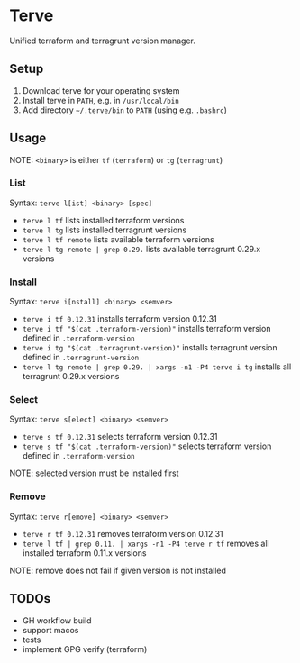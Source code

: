 # Terve

Unified terraform and terragrunt version manager.

## Setup

1. Download terve for your operating system
1. Install terve in `PATH`, e.g. in `/usr/local/bin`
1. Add directory `~/.terve/bin` to `PATH` (using e.g. `.bashrc`)

## Usage

NOTE: `<binary>` is either `tf` (`terraform`) or `tg` (`terragrunt`)

### List

Syntax: `terve l[ist] <binary> [spec]`

- `terve l tf` lists installed terraform versions
- `terve l tg` lists installed terragrunt versions
- `terve l tf remote` lists available terraform versions
- `terve l tg remote | grep 0.29.` lists available terragrunt 0.29.x versions

### Install

Syntax: `terve i[nstall] <binary> <semver>`

- `terve i tf 0.12.31` installs terraform version 0.12.31
- `terve i tf "$(cat .terraform-version)"` installs terraform version defined in `.terraform-version`
- `terve i tg "$(cat .terragrunt-version)"` installs terragrunt version defined in `.terragrunt-version`
- `terve l tg remote | grep 0.29. | xargs -n1 -P4 terve i tg` installs all terragrunt 0.29.x versions

### Select

Syntax: `terve s[elect] <binary> <semver>`

- `terve s tf 0.12.31` selects terraform version 0.12.31
- `terve s tf "$(cat .terraform-version)"` selects terraform version defined in `.terraform-version`

NOTE: selected version must be installed first

### Remove

Syntax: `terve r[emove] <binary> <semver>`

- `terve r tf 0.12.31` removes terraform version 0.12.31
- `terve l tf | grep 0.11. | xargs -n1 -P4 terve r tf` removes all installed terraform 0.11.x versions

NOTE: remove does not fail if given version is not installed

## TODOs

- GH workflow build
- support macos
- tests
- implement GPG verify (terraform)
